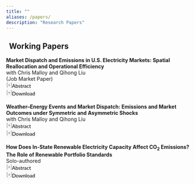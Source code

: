```yaml
---
title: ""
aliases: /papers/
description: "Research Papers"
---
```


<link rel="stylesheet" href="https://cdnjs.cloudflare.com/ajax/libs/font-awesome/6.0.0/css/all.min.css">

<style>
button.accordion {
font:14px/1.5 Lato, "Helvetica Neue", Helvetica, Arial, sans-serif;
cursor: pointer;
padding: 0px;
border: none;
text-align: left;
outline: none;
font-size: 100%;
transition: 0.3s;
background-color: #f8f8f8;
}
button.accordion.active, button.accordion:hover {
background-color: #f8f8f8;
}
button.accordion:after {
content: " [+] ";
font-size: 90%;
color:#777;
float: left;
margin-left: 1px;
}
button.accordion.active:after {
content: " [\2212] ";
}
div.panel {
padding: 0 20px;
margin-top: 5px;
display: none;
background-color: white;
font-size: 100%;
}
div.panel.show {
display: block !important;
}
</style>

<h2><i class="fas fa-file-alt" style="color: #1976d2; margin-right: 8px;"></i>Working Papers</h2>

<p style="margin:0"> 
<a style="margin:0; font-size:100%; font-weight:bold">Market Dispatch and Emissions in U.S. Electricity Markets: Spatial Reallocation and Operational Efficiency</a> <br> with Chris Malloy and Qihong Liu <br> (Job Market Paper) <br>
<button class="accordion">Abstract</button>
<div class="panel" style="background-color: #F1F1F1; color: #666; padding: 10px;">
<p>This paper studies how the adoption of market dispatch across all U.S. electricity markets reshapes generation patterns and emissions by improving operational efficiency and reallocating generation across regions.</p>
</div>
<p style="margin:0"><button class="accordion">Download</button></p>
<div class="panel" style="background-color: #F1F1F1; color: #666; padding: 10px;">
<p>Coming soon</p>
</div>
<br>

<p style="margin:0"> 
<a style="margin:0; font-size:100%; font-weight:bold">Weather–Energy Events and Market Dispatch: Emissions and Market Outcomes under Symmetric and Asymmetric Shocks</a> <br> with Chris Malloy and Qihong Liu <br>
<button class="accordion">Abstract</button>
<div class="panel" style="background-color: #F1F1F1; color: #666; padding: 10px;">
<p>This paper analyzes how emissions and market outcomes depend jointly on weather and load conditions under both symmetric and asymmetric shocks, with particular attention to SPP–MISO and ERCOT.</p>
</div>
<p style="margin:0"><button class="accordion">Download</button></p>
<div class="panel" style="background-color: #F1F1F1; color: #666; padding: 10px;">
<p>Coming soon</p>
</div>
<br>

<p style="margin:0"> 
<a style="margin:0; font-size:100%; font-weight:bold">How Does In-State Renewable Electricity Capacity Affect CO<sub>2</sub> Emissions? The Role of Renewable Portfolio Standards</a> <br> Solo-authored <br>
<button class="accordion">Abstract</button>
<div class="panel" style="background-color: #F1F1F1; color: #666; padding: 10px;">
<p>This paper investigates how the design features of Renewable Portfolio Standards—particularly stringency and out-of-state Renewable Energy Credit (REC) trading—shape the relationship between renewable capacity and state-level CO<sub>2</sub> emissions.</p>
</div>
<p style="margin:0"><button class="accordion">Download</button></p>
<div class="panel" style="background-color: #F1F1F1; color: #666; padding: 10px;">
<p>Coming soon</p>
</div>
<br>

<script> 
var acc = document.getElementsByClassName("accordion");
var i;
for (i = 0; i < acc.length; i++) {
    acc[i].onclick = function(){
        this.classList.toggle("active");
        this.nextElementSibling.classList.toggle("show");
  }
}
</script>
